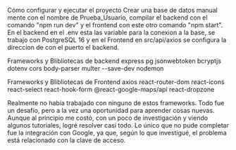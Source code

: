 Cómo configurar y ejecutar el proyecto
Crear una base de datos manual mente con el nombre de Prueba_Usuario, compilar el backend con el comando "npm run dev" y el frontend con este otro comando "npm start".
En el backend en el .env esta las variable para la conexion a la base, se trabajo con PostgreSQL 16 y en el Frontend en src/api/axios se configura la direccion de con el puerto el backend.

Frameworks y Blibliotecas de backend
express 
pg 
jsonwebtoken 
bcryptjs 
dotenv 
cors 
body-parser 
multer
--save-dev nodemon

Frameworks y Blibliotecas de Frontend
axios 
react-router-dom
react-icons
react-select
react-hook-form
@react-google-maps/api
react-dropzone

Realmente no había trabajado con ninguno de estos frameworks. 
Todo fue un desafío, pero a la vez una oportunidad para aprender cosas nuevas.
Aunque al principio me costó, con un poco de investigación y viendo algunos tutoriales, logré resolver casi todo. 
Lo único que no pude completar fue la integración con Google, ya que, según lo que investigué, el problema está relacionado con la clave de acceso.

